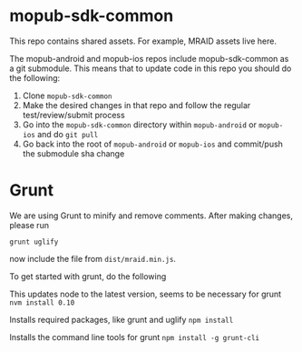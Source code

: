 mopub-sdk-common
================

This repo contains shared assets. For example, MRAID assets live here.

The mopub-android and mopub-ios repos include mopub-sdk-common as a git submodule. This means that to update code in this repo you should do the following:

1. Clone `mopub-sdk-common`
2. Make the desired changes in that repo and follow the regular test/review/submit process
3. Go into the `mopub-sdk-common` directory within `mopub-android` or `mopub-ios` and do `git pull`
4. Go back into the root of `mopub-android` or `mopub-ios` and commit/push the submodule sha change

Grunt
===============

We are using Grunt to minify and remove comments. After making changes, please run

`grunt uglify`

now include the file from `dist/mraid.min.js`.

To get started with grunt, do the following

This updates node to the latest version, seems to be necessary for grunt
`nvm install 0.10`

Installs required packages, like grunt and uglify
`npm install`

Installs the command line tools for grunt
`npm install -g grunt-cli` 
